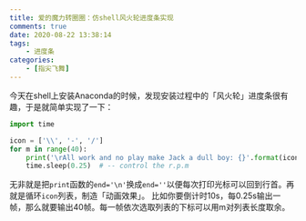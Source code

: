 ```yaml
---
title: 爱的魔力转圈圈：仿shell风火轮进度条实现
comments: true
date: 2020-08-22 13:38:14
tags:
    - 进度条
categories:
    - [指尖飞舞]
---
```

今天在shell上安装Anaconda的时候，发现安装过程中的「风火轮」进度条很有趣，于是就简单实现了一下：
```Python
import time

icon = ['\\', '-', '/']
for m in range(40):
    print('\rAll work and no play make Jack a dull boy: {}'.format(icon[m % 3]), end='')
    time.sleep(0.25)  # -- control the r.p.m 
```
无非就是把`print`函数的`end='\n'`换成`end=''`以便每次打印光标可以回到行首。再就是循环`icon`列表，制造「动画效果」。
比如你要倒计时10s，每0.25s输出一帧，那么就要输出40帧。每一帧依次选取列表的下标可以用m对列表长度取余。


